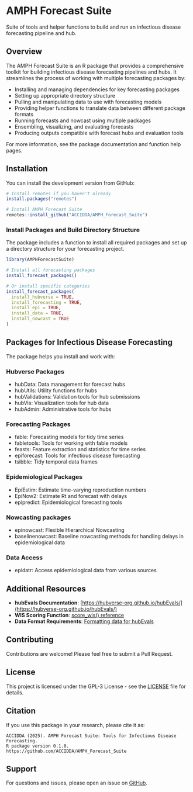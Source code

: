 # AMPH Forecast Suite

Suite of tools and helper functions to build and run an infectious disease forecasting pipeline and hub.

## Overview

The AMPH Forecast Suite is an R package that provides a comprehensive toolkit for building infectious disease forecasting pipelines and hubs. It streamlines the process of working with multiple forecasting packages by:

- Installing and managing dependencies for key forecasting packages
- Setting up appropriate directory structure
- Pulling and manipulating data to use with forecasting models
- Providing helper functions to translate data between different package formats
- Running forecasts and nowcast using multiple packages
- Ensembling, visualizing, and evaluating forecasts
- Producing outputs compatible with forecast hubs and evaluation tools

For more information, see the package documentation and function help pages.


## Installation

You can install the development version from GitHub:

```r
# Install remotes if you haven't already
install.packages("remotes")

# Install AMPH Forecast Suite
remotes::install_github("ACCIDDA/AMPH_Forecast_Suite")
```

### Install Packages and Build Directory Structure

The package includes a function to install all required packages and set up a directory structure for your forecasting project.


```r
library(AMPHForecastSuite)

# Install all forecasting packages
install_forecast_packages()

# Or install specific categories
install_forecast_packages(
  install_hubverse = TRUE,
  install_forecasting = TRUE,
  install_epi = TRUE,
  install_data = TRUE,
  install_nowcast = TRUE
)
```


## Packages for Infectious Disease Forecasting

The package helps you install and work with:

### Hubverse Packages
- hubData: Data management for forecast hubs
- hubUtils: Utility functions for hubs
- hubValidations: Validation tools for hub submissions
- hubVis: Visualization tools for hub data
- hubAdmin: Administrative tools for hubs

### Forecasting Packages
- fable: Forecasting models for tidy time series
- fabletools: Tools for working with fable models
- feasts: Feature extraction and statistics for time series
- epiforecast: Tools for infectious disease forecasting
- tsibble: Tidy temporal data frames

### Epidemiological Packages
- EpiEstim: Estimate time-varying reproduction numbers
- EpiNow2: Estimate Rt and forecast with delays
- epipredict: Epidemiological forecasting tools

### Nowcasting packages
- epinowcast: Flexible Hierarchical Nowcasting
- baselinenowcast: Baseline nowcasting methods for handling delays in epidemiological data

### Data Access
- epidatr: Access epidemiological data from various sources



## Additional Resources

- **hubEvals Documentation**: [https://hubverse-org.github.io/hubEvals/](https://hubverse-org.github.io/hubEvals/)
- **WIS Scoring Function**: [score_wis() reference](https://hubverse-org.github.io/hubEvals/reference/score_wis.html)
- **Data Format Requirements**: [Formatting data for hubEvals](https://hubverse-org.github.io/hubEvals/articles/format-data.html)



## Contributing

Contributions are welcome! Please feel free to submit a Pull Request.

## License

This project is licensed under the GPL-3 License - see the [LICENSE](LICENSE) file for details.

## Citation

If you use this package in your research, please cite it as:

```
ACCIDDA (2025). AMPH Forecast Suite: Tools for Infectious Disease Forecasting.
R package version 0.1.0. https://github.com/ACCIDDA/AMPH_Forecast_Suite
```

## Support

For questions and issues, please open an issue on [GitHub](https://github.com/ACCIDDA/AMPH_Forecast_Suite/issues).
